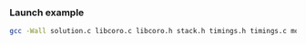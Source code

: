### Launch example
```bash
gcc -Wall solution.c libcoro.c libcoro.h stack.h timings.h timings.c models.h && ./a.out -t 100 -n 10 -o out.txt file1.txt file2.txt file3.txt file4.txt
```
